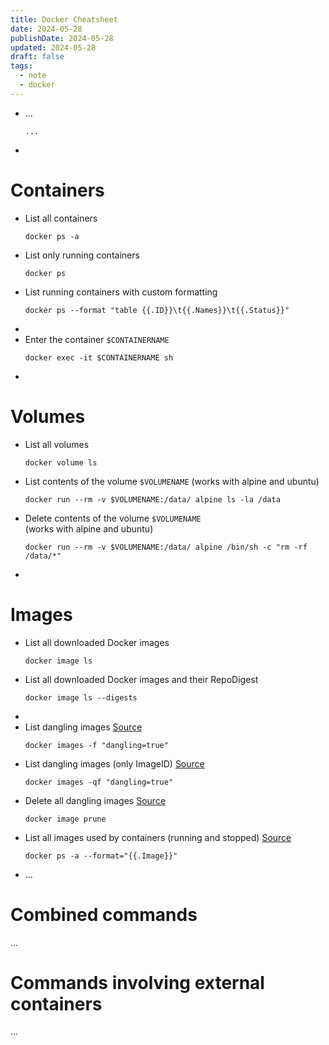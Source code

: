 ```yaml
---
title: Docker Cheatsheet
date: 2024-05-28
publishDate: 2024-05-28
updated: 2024-05-28
draft: false
tags:
  - note
  - docker
---
```


- ...
  ```shell
  ...
  ```
-

# Containers

- List all containers
  ```shell
  docker ps -a
  ```
- List only running containers
  ```shell
  docker ps
  ```
- List running containers with custom formatting
  ```shell
  docker ps --format "table {{.ID}}\t{{.Names}}\t{{.Status}}"
  ```
-
- Enter the container `$CONTAINERNAME`
  ```shell
  docker exec -it $CONTAINERNAME sh
  ```
-

# Volumes

- List all volumes
  ```shell
  docker volume ls
  ```
- List contents of the volume `$VOLUMENAME` (works with alpine and ubuntu)
  ```shell
  docker run --rm -v $VOLUMENAME:/data/ alpine ls -la /data
  ```
- Delete contents of the volume `$VOLUMENAME`  
  (works with alpine and ubuntu)
  ```shell
  docker run --rm -v $VOLUMENAME:/data/ alpine /bin/sh -c "rm -rf /data/*"
  ```
-

# Images

- List all downloaded Docker images
  ```shell
  docker image ls
  ```
- List all downloaded Docker images and their RepoDigest
  ```shell
  docker image ls --digests
  ```
-
- List dangling images [Source](https://stackoverflow.com/questions/44246586/how-to-list-images-and-their-containers/44246929#44246929)
  ```shell
  docker images -f "dangling=true"
  ```
- List dangling images (only ImageID) [Source](https://stackoverflow.com/questions/44246586/how-to-list-images-and-their-containers/44246929#44246929)
  ```shell
  docker images -qf "dangling=true"
  ```
- Delete all dangling images [Source](https://stackoverflow.com/questions/44246586/how-to-list-images-and-their-containers/44246929#44246929)
  ```shell
  docker image prune
  ```
- List all images used by containers (running and stopped) [Source](https://stackoverflow.com/questions/44246586/how-to-list-images-and-their-containers/44246929#44246929)
  ```shell
  docker ps -a --format="{{.Image}}"
  ```
- ...

# Combined commands

...

# Commands involving external containers

...
